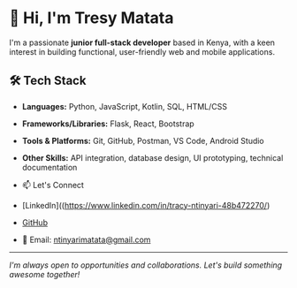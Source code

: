 # 👋 Hi, I'm Tresy Matata

I'm a passionate **junior full-stack developer** based in Kenya, with a keen interest in building functional, user-friendly web and mobile applications.

## 🛠 Tech Stack
- **Languages:** Python, JavaScript, Kotlin, SQL, HTML/CSS
- **Frameworks/Libraries:** Flask, React, Bootstrap
- **Tools & Platforms:** Git, GitHub, Postman, VS Code, Android Studio
- **Other Skills:** API integration, database design, UI prototyping, technical documentation


- 📫 Let's Connect
- [LinkedIn]((https://www.linkedin.com/in/tracy-ntinyari-48b472270/)
- [GitHub](https://github.com/matata003)
- 📧 Email: ntinyarimatata@gmail.com

---

_I'm always open to opportunities and collaborations. Let's build something awesome together!_

